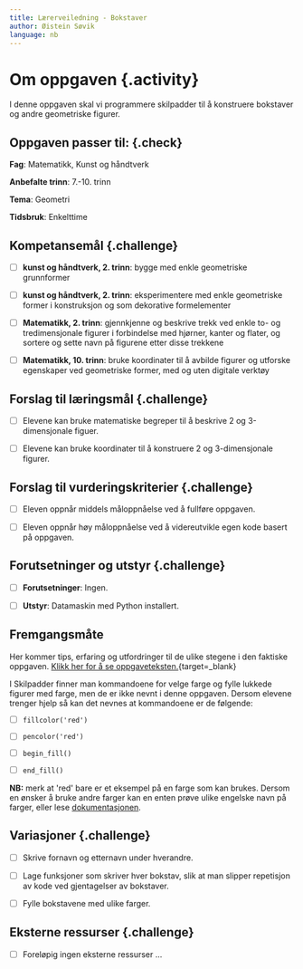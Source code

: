 ```yaml
---
title: Lærerveiledning - Bokstaver
author: Øistein Søvik
language: nb
---
```



# Om oppgaven {.activity}

I denne oppgaven skal vi programmere skilpadder til å konstruere bokstaver og
andre geometriske figurer.

## Oppgaven passer til: {.check}

__Fag__: Matematikk, Kunst og håndtverk

__Anbefalte trinn__: 7.-10. trinn

__Tema__: Geometri

__Tidsbruk__: Enkelttime

## Kompetansemål {.challenge}

- [ ] __kunst og håndtverk, 2. trinn__: bygge med enkle geometriske grunnformer

- [ ] __kunst og håndtverk, 2. trinn__: eksperimentere med enkle geometriske
  former i konstruksjon og som dekorative formelementer

- [ ] __Matematikk, 2. trinn__: gjennkjenne og beskrive trekk ved enkle to- og
  tredimensjonale figurer i forbindelse med hjørner, kanter og flater, og
  sortere og sette navn på figurene etter disse trekkene

- [ ] __Matematikk, 10. trinn__: bruke koordinater til å avbilde figurer og
  utforske egenskaper ved geometriske former, med og uten digitale verktøy

## Forslag til læringsmål {.challenge}

- [ ] Elevene kan bruke matematiske begreper til å beskrive 2 og 3-dimensjonale
  figuer.

- [ ] Elevene kan bruke koordinater til å konstruere 2 og 3-dimensjonale
  figurer.

## Forslag til vurderingskriterier {.challenge}

- [ ] Eleven oppnår middels måloppnåelse ved å fullføre oppgaven.

- [ ] Eleven oppnår høy måloppnåelse ved å videreutvikle egen kode basert på
  oppgaven.

## Forutsetninger og utstyr {.challenge}

- [ ] __Forutsetninger__: Ingen.

- [ ] __Utstyr__: Datamaskin med Python installert.

## Fremgangsmåte

Her kommer tips, erfaring og utfordringer til de ulike stegene i den faktiske
oppgaven. [Klikk her for å se
oppgaveteksten.](../bokstaver/bokstaver.html){target=_blank}

I Skilpadder finner man kommandoene for velge farge og fylle lukkede figurer med
farge, men de er ikke nevnt i denne oppgaven. Dersom elevene trenger hjelp så
kan det nevnes at kommandoene er de følgende:

- [ ] `fillcolor('red')`

- [ ] `pencolor('red')`

- [ ] `begin_fill()`

- [ ] `end_fill()`

__NB:__ merk at 'red' bare er et eksempel på en farge som kan brukes. Dersom en
ønsker å bruke andre farger kan en enten prøve ulike engelske navn på farger,
eller lese
[dokumentasjonen](https://docs.python.org/2/library/turtle.html#color-control).

## Variasjoner {.challenge}

- [ ] Skrive fornavn og etternavn under hverandre.

- [ ] Lage funksjoner som skriver hver bokstav, slik at man slipper repetisjon
  av kode ved gjentagelser av bokstaver.

- [ ] Fylle bokstavene med ulike farger.

## Eksterne ressurser {.challenge}

- [ ] Foreløpig ingen eksterne ressurser ...
